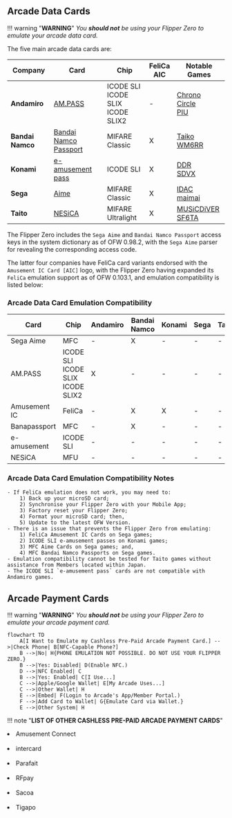 ## Arcade Data Cards
!!! warning "**WARNING**"
    *You __should not__ be using your Flipper Zero to emulate your arcade data card.*

The five main arcade data cards are:

| Company | Card | Chip | FeliCa<br>AIC | Notable Games |
| ----------- | ---------- | ------------ | ----------- | ----------- |
| **Andamiro** | [AM.PASS](https://am-pass.net/) | ICODE SLI<br>ICODE SLIX<br>ICODE SLIX2 | - | [Chrono Circle](https://chrono-circle.com/)<br>[PIU](https://piugame.com/) |
| **Bandai Namco** | [Bandai Namco Passport](https://banapass.net/setlocale/en/) | MIFARE Classic | X | [Taiko](https://donderhiroba.jp/login.php)<br>[WM6RR](https://wanganmaxi-official.com/wanganmaxi6rr/en/) |
| **Konami** | [e-amusement pass](https://p.eagate.573.jp/index.html)| ICODE SLI | X | [DDR](https://p.eagate.573.jp/game/ddr/ddrworld/top/index.html)<br>[SDVX](https://p.eagate.573.jp/game/sdvx/vi/) |
| **Sega** | [Aime](https://my-aime.net/en/) | MIFARE Classic | X | [IDAC](https://initiald.sega.jp/inidac/)<br>[maimai](https://maimai.sega.com/) |
| **Taito** | [NESiCA](https://nesica.net/) | MIFARE Ultralight | X | [MUSiCDiVER](https://musicdiver.jp/index.html)<br>[SF6TA](https://sf6ta.jp/) |

The Flipper Zero includes the `Sega Aime` and `Bandai Namco Passport` access keys in the system dictionary as of OFW 0.98.2, with the `Sega Aime` parser for revealing the corresponding access code.

The latter four companies have FeliCa card variants endorsed with the `Amusement IC Card [AIC]` logo, with the Flipper Zero having expanded its `FeliCa` emulation support as of OFW 0.103.1, and emulation compatibility is listed below:

### Arcade Data Card Emulation Compatibility
| Card | Chip | Andamiro | Bandai<br>Namco | Konami | Sega | Taito |
| ---------- | ---------- | ---------- | ---------- | ---------- | ---------- | ---------- |
| Sega Aime | MFC | - | X | - | - | - |
| AM.PASS | ICODE SLI<br>ICODE SLIX<br>ICODE SLIX2| X | - | - | - | - |  
| Amusement IC | FeliCa | - | X | X | - | - | 
| Banapassport | MFC | - | X | - | - | - |
| e-amusement | ICODE SLI | - | - | - | - | - |
| NESiCA | MFU | - | - | - | - | - |

### Arcade Data Card Emulation Compatibility Notes
    - If FeliCa emulation does not work, you may need to:
        1) Back up your microSD card;
        2) Synchronise your Flipper Zero with your Mobile App;
        3) Factory reset your Flipper Zero;
        4) Format your microSD card; then,
        5) Update to the latest OFW Version.
    - There is an issue that prevents the Flipper Zero from emulating:
        1) FeliCa Amusement IC Cards on Sega games;
        2) ICODE SLI e-amusement passes on Konami games;
        3) MFC Aime Cards on Sega games; and,
        4) MFC Bandai Namco Passports on Sega games.
    - Emulation compatibility cannot be tested for Taito games without assistance from Members located within Japan.
    - The ICODE SLI `e-amusement pass` cards are not compatible with Andamiro games.

## Arcade Payment Cards
!!! warning "**WARNING**"
    *You __should not__ be using your Flipper Zero to emulate your arcade payment card.*
``` mermaid
flowchart TD
    A[I Want to Emulate my Cashless Pre-Paid Arcade Payment Card.] -->|Check Phone| B[NFC-Capable Phone?]
    B -->|No| H{PHONE EMULATION NOT POSSIBLE. DO NOT USE YOUR FLIPPER ZERO.}
    B -->|Yes: Disabled| D(Enable NFC.)
    D -->|NFC Enabled| C
    B -->|Yes: Enabled| C[I Use...]
    C -->|Apple/Google Wallet| E[My Arcade Uses...]
    C -->|Other Wallet| H
    E -->|Embed| F(Login to Arcade's App/Member Portal.)
    F -->|Add Card to Wallet| G{Emulate Card via Wallet.}
    E -->|Other System| H
```
!!! note "**LIST OF OTHER CASHLESS PRE-PAID ARCADE PAYMENT CARDS**"
    <li>Amusement Connect</li><br><li>intercard</li><br><li>Parafait</li><br><li>RFpay</li><br><li>Sacoa</li><br><li>Tigapo</li> 
